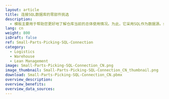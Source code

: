 ```yaml
---
layout: article
title: 连接SQL数据库的零部件挑选
description: 
  - 模板主要用于帮助您更好地了解仓库当前的总体使用情况。为此，它采用SQL作为数据源。如果要对其进行定制，您必须安装微软[SQL Server Native Client][https://www.microsoft.com/en-us/download/details.aspx?id=50402]。
lang: cn
weight: 800
isDraft: false
ref: Small-Parts-Picking-SQL-Connection
category:
  - Logistics
  - Warehouse
  - Lean Management
image: Small-Parts-Picking-SQL-Connection_CN.png
image_thumbnail: Small-Parts-Picking-SQL-Connection_CN_thumbnail.png
download: Small-Parts-Picking-SQL-Connection_CN.pbmx
overview_description:
overview_benefits:
overview_data_sources:
---
```

